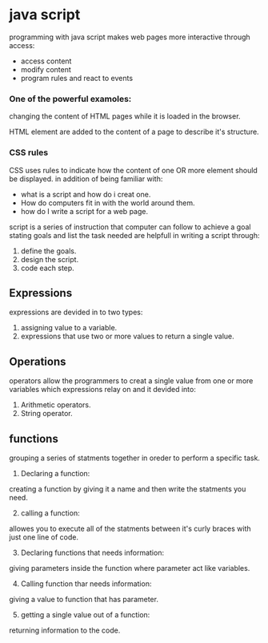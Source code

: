 # java script 

programming with java script makes web pages more interactive through access:
* access content 
* modify content 
* program rules and react to events

### One of the powerful examoles:

changing the content of HTML pages while it is loaded in the browser. 

HTML element are added to the content of a page to describe it's structure.

### CSS rules 

CSS uses rules to indicate how the content of one OR more element should be displayed. 
in addition of being familiar with: 

* what is a script and how do i creat one.
* How do computers fit in with the world around them. 
* how do I write a script for a web page. 

script is a series of instruction that computer can follow to achieve a goal
stating goals and list the task needed are helpfull in writing a script 
through: 
1. define the goals. 
2. design the script. 
3. code each step. 


## Expressions 

expressions are devided in to two types: 

1. assigning value to a variable. 
2. expressions that use two or more values to return a single value. 


## Operations 

operators allow the programmers to creat a single value from one or more variables which expressions relay on and it devided into: 

1. Arithmetic operators. 
2. String operator. 

## functions 

grouping a series of statments together in oreder to perform a specific task. 

1. Declaring a function:

creating a function by giving it a name and then write the statments you need. 

2. calling a function:

allowes you to execute all of the statments between it's curly braces with just one line of code. 

3. Declaring functions that needs information:

giving parameters inside the function where parameter act like variables. 

4. Calling function thar needs information: 

giving a value to function that has parameter.
 
5. getting a single value out of a function:

returning information to the code. 